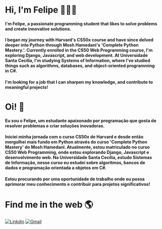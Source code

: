 # Hi, I'm Felipe 👋🧑‍💻

#### I'm Felipe, a passionate programming student that likes to solve problems and create innovative solutions. 

#### I began my journey with Harvard's CS50x course and have since delved deeper into Python through Mosh Hamedani's 'Complete Python Mastery.'. Currently enrolled in the CS50 Web Programming course, I'm exploring Django, Javascript, and web development. At Universidade Santa Cecília, I'm studying Systems of Information, where I've studied things such as algorithms, databases, and object-oriented programming in C#.

#### I'm looking for a job that I can sharpen my knowledge, and contribute to meaningful projects!

# Oi! 👋

#### Eu sou o Felipe, um estudante apaixonado por programação que gosta de resolver problemas e criar soluções inovadoras.

#### Iniciei minha jornada com o curso CS50x de Harvard e desde então mergulhei mais fundo em Python através do curso 'Complete Python Mastery' do Mosh Hamedani. Atualmente, estou matriculado no curso CS50 Web Programming, onde estou explorando Django, Javascript e desenvolvimento web. Na Universidade Santa Cecília, estudo Sistemas de Informação, nesse curso eu estudei sobre algoritmos, bancos de dados e programação orientada a objetos em C#.

#### Estou procurando por uma oportunidade de trabalho onde eu possa aprimorar meu conhecimento e contribuir para projetos significativos!


# Find me in the web 🌎
[![Linkdin](https://img.shields.io/badge/LinkedIn-0077B5?style=for-the-badge&logo=linkedin&logoColor=white)](https://www.linkedin.com/in/felipewai/)
[![Gmail](https://img.shields.io/badge/Gmail-D14836?style=for-the-badge&logo=gmail&logoColor=white)](mailto:felipewai.dev@gmail.com)
